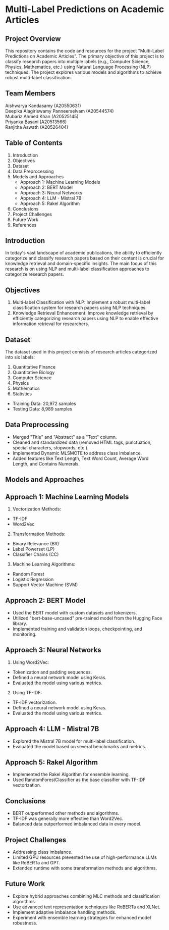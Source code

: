 # Multi-Label Predictions on Academic Articles
## Project Overview
This repository contains the code and resources for the project "Multi-Label Predictions on Academic Articles". The primary objective of this project is to classify research papers into multiple labels (e.g., Computer Science, Physics, Mathematics, etc.) using Natural Language Processing (NLP) techniques. The project explores various models and algorithms to achieve robust multi-label classification.

## Team Members
Aishwarya Kandasamy (A20550631)  
Deepika Alagiriswamy Panneerselvam (A20544574)  
Mubariz Ahmed Khan (A20525145)  
Priyanka Basani (A20513566)  
Ranjitha Aswath (A20526404) 

## Table of Contents
1. Introduction
2. Objectives
3. Dataset
4. Data Preprocessing
5. Models and Approaches
	- Approach 1: Machine Learning Models
	- Approach 2: BERT Model
	- Approach 3: Neural Networks
	- Approach 4: LLM - Mistral 7B
	- Approach 5: Rakel Algorithm
6. Conclusions
7. Project Challenges
8. Future Work
9. References

## Introduction
In today's vast landscape of academic publications, the ability to efficiently categorize and classify research papers based on their content is crucial for knowledge retrieval and domain-specific insights. The main focus of this research is on using NLP and multi-label classification approaches to categorize research papers.

## Objectives
1. Multi-label Classification with NLP: Implement a robust multi-label classification system for research papers using NLP techniques.
2. Knowledge Retrieval Enhancement: Improve knowledge retrieval by efficiently categorizing research papers using NLP to enable effective information retrieval for researchers.

## Dataset
The dataset used in this project consists of research articles categorized into six labels:
1. Quantitative Finance
2. Quantitative Biology
3. Computer Science
4. Physics
5. Mathematics
6. Statistics
- Training Data: 20,972 samples
- Testing Data: 8,989 samples

## Data Preprocessing
- Merged "Title" and "Abstract" as a "Text" column.
- Cleaned and standardized data (removed HTML tags, punctuation, special characters, stopwords, etc.).
- Implemented Dynamic MLSMOTE to address class imbalance.
- Added features like Text Length, Text Word Count, Average Word Length, and Contains Numerals.

## Models and Approaches
## Approach 1: Machine Learning Models
1. Vectorization Methods:
- TF-IDF
- Word2Vec

2. Transformation Methods:
- Binary Relevance (BR)
- Label Powerset (LP)
- Classifier Chains (CC)

3. Machine Learning Algorithms:
- Random Forest
- Logistic Regression
- Support Vector Machine (SVM)

## Approach 2: BERT Model
- Used the BERT model with custom datasets and tokenizers.
- Utilized "bert-base-uncased" pre-trained model from the Hugging Face library.
- Implemented training and validation loops, checkpointing, and monitoring.

## Approach 3: Neural Networks
1. Using Word2Vec:
- Tokenization and padding sequences.
- Defined a neural network model using Keras.
- Evaluated the model using various metrics.

2. Using TF-IDF:
- TF-IDF vectorization.
- Defined a neural network model using Keras.
- Evaluated the model using various metrics.

## Approach 4: LLM - Mistral 7B
- Explored the Mistral 7B model for multi-label classification.
- Evaluated the model based on several benchmarks and metrics.

## Approach 5: Rakel Algorithm
- Implemented the Rakel Algorithm for ensemble learning.
- Used RandomForestClassifier as the base classifier with TF-IDF vectorization.

## Conclusions
- BERT outperformed other methods and algorithms.
- TF-IDF was generally more effective than Word2Vec.
- Balanced data outperformed imbalanced data in every model.

## Project Challenges
- Addressing class imbalance.
- Limited GPU resources prevented the use of high-performance LLMs like RoBERTa and GPT.
- Extended runtime with some transformation methods and algorithms.

## Future Work
- Explore hybrid approaches combining MLC methods and classification algorithms.
- Use advanced text representation techniques like RoBERTa and XLNet.
- Implement adaptive imbalance handling methods.
- Experiment with ensemble learning strategies for enhanced model robustness.

